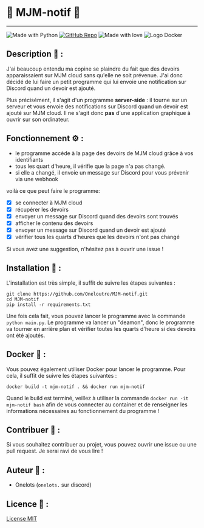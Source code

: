 # :bell:   MJM-notif   :bell:

------------------

![Made with Python](https://img.shields.io/badge/Made%20with-Python-1f425f.svg) [![GitHub Repo](https://img.shields.io/badge/GitHub-Repo_link-green.svg)](https://github.com/Oneloutre/MJM-notif) ![Made with love](https://img.shields.io/badge/%E2%9D%A4%EF%B8%8F_Made_with-love-red) ![Logo Docker](https://img.shields.io/badge/Docker-2CA5E0?style=for-the-badge&logo=docker&logoColor=white)

## Description :page_facing_up: :

J'ai beaucoup entendu ma copine se plaindre du fait que des devoirs apparaissaient sur MJM cloud sans qu'elle ne soit prévenue. J'ai donc décidé de lui faire un petit programme qui lui envoie une notification sur Discord quand un devoir est ajouté.

Plus précisément, il s'agit d'un programme __server-side__ : il tourne sur un serveur et vous envoie des notifications sur Discord quand un devoir est ajouté sur MJM cloud.
Il ne s'agit donc **pas** d'une application graphique à ouvrir sur son ordinateur.

## Fonctionnement :gear: :

- le programme accède à la page des devoirs de MJM cloud grâce à vos identifiants
- tous les quart d'heure, il vérifie que la page n'a pas changé.
- si elle a changé, il envoie un message sur Discord pour vous prévenir via une webhook

voilà ce que peut faire le programme:

- [x] se connecter à MJM cloud
- [x] récupérer les devoirs
- [x] envoyer un message sur Discord quand des devoirs sont trouvés
- [x] afficher le contenu des devoirs
- [x] envoyer un message sur Discord quand un devoir est ajouté
- [x] vérifier tous les quarts d'heures que les devoirs n'ont pas changé

Si vous avez une suggestion, n'hésitez pas à ouvrir une issue !

## Installation :wrench: :

L'installation est très simple, il suffit de suivre les étapes suivantes :

```
git clone https://github.com/Oneloutre/MJM-notif.git
cd MJM-notif
pip install -r requirements.txt
```
Une fois cela fait, vous pouvez lancer le programme avec la commande `python main.py`.
Le programme va lancer un "deamon", donc le programme va tourner en arrière plan et vérifier toutes les quarts d'heure si des devoirs ont été ajoutés.

## Docker :whale: :

Vous pouvez également utiliser Docker pour lancer le programme. Pour cela, il suffit de suivre les étapes suivantes :

```
docker build -t mjm-notif . && docker run mjm-notif
```
Quand le build est terminé, veillez à utiliser la commande `docker run -it mjm-notif bash` afin de vous connecter au container et de renseigner les informations nécessaires au fonctionnement du programme !

## Contribuer :handshake: :

Si vous souhaitez contribuer au projet, vous pouvez ouvrir une issue ou une pull request. Je serai ravi de vous lire !

## Auteur :pencil: :

- Onelots (`onelots.` sur discord)

## Licence :scroll: :

[License MIT](https://choosealicense.com/licenses/mit/)